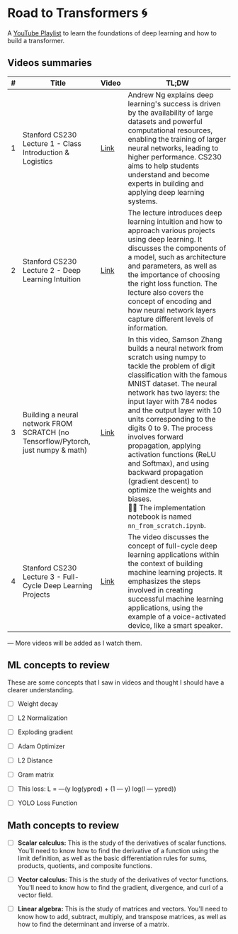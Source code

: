 # Road to Transformers 🌀

A [YouTube Playlist](https://www.youtube.com/playlist?list=PLsMlUkeiZfLcldfkK4Fq-6eBI_zxHplNy) to learn the foundations of deep learning and how to build a transformer.

## Videos summaries 

| # | Title | Video | TL;DW |
|---|-------|------|-------|
|  1 |    Stanford CS230 Lecture 1 - Class Introduction & Logistics   |   [Link](https://www.youtube.com/watch?v=PySo_6S4ZAg)   |Andrew Ng explains deep learning's success is driven by the availability of large datasets and powerful computational resources, enabling the training of larger neural networks, leading to higher performance. CS230 aims to help students understand and become experts in building and applying deep learning systems.  |
|  2 |   Stanford CS230 Lecture 2 - Deep Learning Intuition    |   [Link](https://www.youtube.com/watch?v=AwQHqWyHRpU)    |    The lecture introduces deep learning intuition and how to approach various projects using deep learning. It discusses the components of a model, such as architecture and parameters, as well as the importance of choosing the right loss function. The lecture also covers the concept of encoding and how neural network layers capture different levels of information.   |
|  3 |    Building a neural network FROM SCRATCH (no Tensorflow/Pytorch, just numpy & math)   |   [Link](https://www.youtube.com/watch?v=w8yWXqWQYmU)   |   In this video, Samson Zhang builds a neural network from scratch using numpy to tackle the problem of digit classification with the famous MNIST dataset. The neural network has two layers: the input layer with 784 nodes and the output layer with 10 units corresponding to the digits 0 to 9. The process involves forward propagation, applying activation functions (ReLU and Softmax), and using backward propagation (gradient descent) to optimize the weights and biases. <br>👨‍💻 The implementation notebook is named `nn_from_scratch.ipynb`.  |
|  4 |   Stanford CS230 Lecture 3 - Full-Cycle Deep Learning Projects  |   [Link](https://www.youtube.com/watch?v=JUJNGv_sb4Y)   |   The video discusses the concept of full-cycle deep learning applications within the context of building machine learning projects. It emphasizes the steps involved in creating successful machine learning applications, using the example of a voice-activated device, like a smart speaker. |

— More videos will be added as I watch them.


## ML concepts to review

These are some concepts that I saw in videos and thought I should have a clearer understanding.

- [ ] Weight decay
- [ ] L2 Normalization
- [ ] Exploding gradient
- [ ] Adam Optimizer
- [ ] L2 Distance
- [ ] Gram matrix
- [ ] This loss: L = —(y log(ypred) + (1 — y) log(l — ypred))
- [ ] YOLO Loss Function


## Math concepts to review

- [ ] **Scalar calculus:** This is the study of the derivatives of scalar functions. You'll need to know how to find the derivative of a function using the limit definition, as well as the basic differentiation rules for sums, products, quotients, and composite functions.

- [ ] **Vector calculus:** This is the study of the derivatives of vector functions. You'll need to know how to find the gradient, divergence, and curl of a vector field.

- [ ] **Linear algebra:** This is the study of matrices and vectors. You'll need to know how to add, subtract, multiply, and transpose matrices, as well as how to find the determinant and inverse of a matrix.
